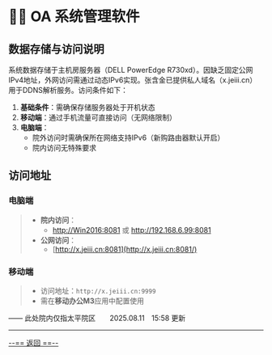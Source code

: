 # 👨‍💻 OA 系统管理软件

## 数据存储与访问说明

系统数据存储于主机房服务器（DELL PowerEdge R730xd）。因缺乏固定公网IPv4地址，外网访问需通过动态IPv6实现。张含金已提供私人域名（x.jeiii.cn）用于DDNS解析服务。访问条件如下：

1. **基础条件**：需确保存储服务器处于开机状态
2. **移动端**：通过手机流量可直接访问（无网络限制）
3. **电脑端**：
   - 院外访问时需确保所在网络支持IPv6（新购路由器默认开启）
   - 院内访问无特殊要求

## 访问地址

### 电脑端

> - **院内访问**：
>   - <a href="http://Win2016:8081" target="_blank" rel="noopener noreferrer">http://Win2016:8081</a> 或 <a href="http://192.168.6.99:8081" target="_blank" rel="noopener noreferrer">http://192.168.6.99:8081</a>
> - **公网访问**：
>   - [http://x.jeiii.cn:8081](http://x.jeiii.cn:8081/)

### 移动端

> - 访问地址：`http://x.jeiii.cn:9999`
> - 需在**移动办公M3**应用中配置使用

—— 此处院内仅指太平院区　　2025.08.11　15:58 更新

---

[--== 返回 ==--](../../redirect/redirect_tpzxwsy.html)
